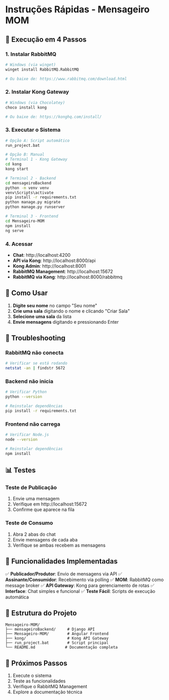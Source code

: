 # Instruções Rápidas - Mensageiro MOM

## 🚀 Execução em 4 Passos

### 1. Instalar RabbitMQ
```bash
# Windows (via winget)
winget install RabbitMQ.RabbitMQ

# Ou baixe de: https://www.rabbitmq.com/download.html
```

### 2. Instalar Kong Gateway
```bash
# Windows (via Chocolatey)
choco install kong

# Ou baixe de: https://konghq.com/install/
```

### 3. Executar o Sistema
```bash
# Opção A: Script automático
run_project.bat

# Opção B: Manual
# Terminal 1 - Kong Gateway
cd kong
kong start

# Terminal 2 - Backend
cd mensageiroBackend
python -m venv venv
venv\Scripts\activate
pip install -r requirements.txt
python manage.py migrate
python manage.py runserver

# Terminal 3 - Frontend
cd Mensageiro-MOM
npm install
ng serve
```

### 4. Acessar
- **Chat**: http://localhost:4200
- **API via Kong**: http://localhost:8000/api
- **Kong Admin**: http://localhost:8001
- **RabbitMQ Management**: http://localhost:15672
- **RabbitMQ via Kong**: http://localhost:8000/rabbitmq

## 🎯 Como Usar

1. **Digite seu nome** no campo "Seu nome"
2. **Crie uma sala** digitando o nome e clicando "Criar Sala"
3. **Selecione uma sala** da lista
4. **Envie mensagens** digitando e pressionando Enter

## 🔧 Troubleshooting

### RabbitMQ não conecta
```bash
# Verificar se está rodando
netstat -an | findstr 5672
```

### Backend não inicia
```bash
# Verificar Python
python --version

# Reinstalar dependências
pip install -r requirements.txt
```

### Frontend não carrega
```bash
# Verificar Node.js
node --version

# Reinstalar dependências
npm install
```

## 📊 Testes

### Teste de Publicação
1. Envie uma mensagem
2. Verifique em http://localhost:15672
3. Confirme que aparece na fila

### Teste de Consumo
1. Abra 2 abas do chat
2. Envie mensagens de cada aba
3. Verifique se ambas recebem as mensagens

## 🎯 Funcionalidades Implementadas

✅ **Publicador/Produtor**: Envio de mensagens via API
✅ **Assinante/Consumidor**: Recebimento via polling
✅ **MOM**: RabbitMQ como message broker
✅ **API Gateway**: Kong para gerenciamento de rotas
✅ **Interface**: Chat simples e funcional
✅ **Teste Fácil**: Scripts de execução automática

## 📁 Estrutura do Projeto

```
Mensageiro-MOM/
├── mensageiroBackend/     # Django API
├── Mensageiro-MOM/        # Angular Frontend
├── kong/                  # Kong API Gateway
├── run_project.bat        # Script principal
└── README.md             # Documentação completa
```

## 🚀 Próximos Passos

1. Execute o sistema
2. Teste as funcionalidades
3. Verifique o RabbitMQ Management
4. Explore a documentação técnica 